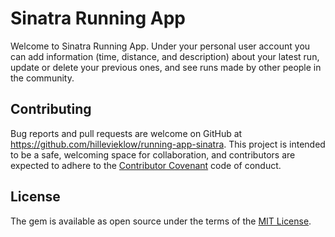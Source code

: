 # Sinatra Running App
Welcome to Sinatra Running App. Under your personal user account you can add information (time, distance, and description) about your latest run, update or delete your previous ones, and see runs made by other people in the community.

## Contributing
Bug reports and pull requests are welcome on GitHub at https://github.com/hillevieklow/running-app-sinatra. This project is intended to be a safe, welcoming space for collaboration, and contributors are expected to adhere to the [Contributor Covenant](http://contributor-covenant.org) code of conduct.

## License
The gem is available as open source under the terms of the [MIT License](https://opensource.org/licenses/MIT).
